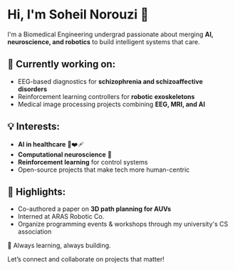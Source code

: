 # Hi, I'm Soheil Norouzi 👋

I'm a Biomedical Engineering undergrad passionate about merging **AI, neuroscience, and robotics** to build intelligent systems that care.

## 🔬 Currently working on:
- EEG-based diagnostics for **schizophrenia and schizoaffective disorders**
- Reinforcement learning controllers for **robotic exoskeletons**
- Medical image processing projects combining **EEG, MRI, and AI**

## 💡 Interests:
- **AI in healthcare** 🤖❤️‍🩹  
- **Computational neuroscience** 🧠  
- **Reinforcement learning** for control systems  
- Open-source projects that make tech more human-centric

## 🚀 Highlights:
- Co-authored a paper on **3D path planning for AUVs**
- Interned at ARAS Robotic Co.
- Organize programming events & workshops through my university's CS association

📌 Always learning, always building.

Let’s connect and collaborate on projects that matter!
